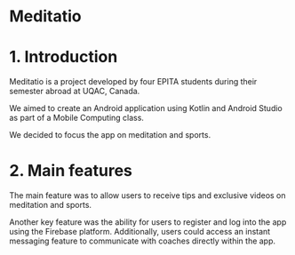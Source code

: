 # Meditatio

# 1. Introduction 

Meditatio is a project developed by four EPITA students
during their semester abroad at UQAC, Canada.

We aimed to create an Android application 
using Kotlin and Android Studio 
as part of a Mobile Computing class.

We decided to focus the app on meditation and sports. 

# 2. Main features

The main feature was to allow users 
to receive tips and exclusive videos on meditation and sports.

Another key feature was the ability for users to 
register and log into the app using the Firebase platform. 
Additionally, users could access an instant messaging feature 
to communicate with coaches directly within the app.
